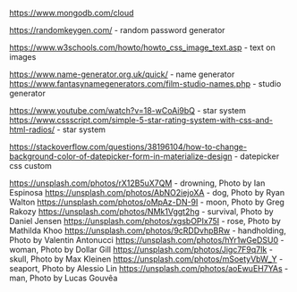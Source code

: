 https://www.mongodb.com/cloud

https://randomkeygen.com/ - random password generator

https://www.w3schools.com/howto/howto_css_image_text.asp - text on images

https://www.name-generator.org.uk/quick/ - name generator
https://www.fantasynamegenerators.com/film-studio-names.php - studio generator

https://www.youtube.com/watch?v=18-wCoAi9bQ - star system
https://www.cssscript.com/simple-5-star-rating-system-with-css-and-html-radios/ - star system

https://stackoverflow.com/questions/38196104/how-to-change-background-color-of-datepicker-form-in-materialize-design - datepicker css custom

https://unsplash.com/photos/rX12B5uX7QM - drowning, Photo by Ian Espinosa
https://unsplash.com/photos/AbNO2iejoXA - dog, Photo by Ryan Walton
https://unsplash.com/photos/oMpAz-DN-9I - moon, Photo by Greg Rakozy
https://unsplash.com/photos/NMk1Vggt2hg - survival, Photo by Daniel Jensen
https://unsplash.com/photos/xgsbOPIx75I - rose, Photo by Mathilda Khoo
https://unsplash.com/photos/9cRDDvhpBRw - handholding, Photo by Valentin Antonucci 
https://unsplash.com/photos/hYr1wGeDSU0 - woman, Photo by Dollar Gill
https://unsplash.com/photos/Jigc7F9q7Ik - skull, Photo by Max Kleinen
https://unsplash.com/photos/mSoetyVbW_Y - seaport, Photo by Alessio Lin 
https://unsplash.com/photos/aoEwuEH7YAs - man, Photo by Lucas Gouvêa
